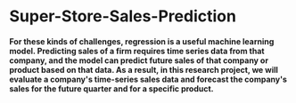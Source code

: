 # Super-Store-Sales-Prediction
#### For these kinds of challenges, regression is a useful machine learning model. Predicting sales of a firm requires time series data from that company, and the model can predict future sales of that company or product based on that data. As a result, in this research project, we will evaluate a company's time-series sales data and forecast the company's sales for the future quarter and for a specific product.
